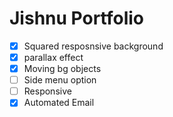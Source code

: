 # Jishnu Portfolio

- [x] Squared resposnsive background
- [x] parallax effect 
- [x] Moving bg objects
- [ ] Side menu option
- [ ] Responsive 
- [x] Automated Email